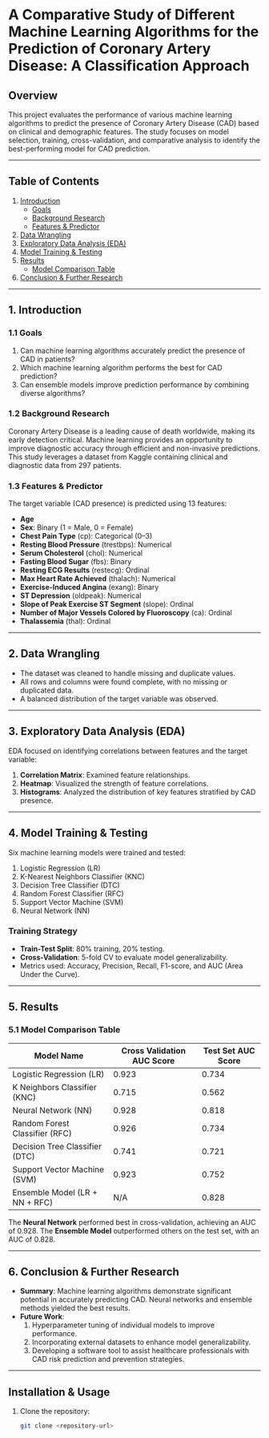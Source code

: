 # A Comparative Study of Different Machine Learning Algorithms for the Prediction of Coronary Artery Disease: A Classification Approach

## Overview
This project evaluates the performance of various machine learning algorithms to predict the presence of Coronary Artery Disease (CAD) based on clinical and demographic features. The study focuses on model selection, training, cross-validation, and comparative analysis to identify the best-performing model for CAD prediction.

---

## Table of Contents
1. [Introduction](#introduction)
    - [Goals](#goals)
    - [Background Research](#background-research)
    - [Features & Predictor](#features--predictor)
2. [Data Wrangling](#data-wrangling)
3. [Exploratory Data Analysis (EDA)](#exploratory-data-analysis-eda)
4. [Model Training & Testing](#model-training--testing)
5. [Results](#results)
    - [Model Comparison Table](#model-comparison-table)
6. [Conclusion & Further Research](#conclusion--further-research)

---

## 1. Introduction

### 1.1 Goals
1. Can machine learning algorithms accurately predict the presence of CAD in patients?
2. Which machine learning algorithm performs the best for CAD prediction?
3. Can ensemble models improve prediction performance by combining diverse algorithms?

### 1.2 Background Research
Coronary Artery Disease is a leading cause of death worldwide, making its early detection critical. Machine learning provides an opportunity to improve diagnostic accuracy through efficient and non-invasive predictions. This study leverages a dataset from Kaggle containing clinical and diagnostic data from 297 patients.

### 1.3 Features & Predictor
The target variable (CAD presence) is predicted using 13 features:
- **Age**
- **Sex**: Binary (1 = Male, 0 = Female)
- **Chest Pain Type** (cp): Categorical (0–3)
- **Resting Blood Pressure** (trestbps): Numerical
- **Serum Cholesterol** (chol): Numerical
- **Fasting Blood Sugar** (fbs): Binary
- **Resting ECG Results** (restecg): Ordinal
- **Max Heart Rate Achieved** (thalach): Numerical
- **Exercise-Induced Angina** (exang): Binary
- **ST Depression** (oldpeak): Numerical
- **Slope of Peak Exercise ST Segment** (slope): Ordinal
- **Number of Major Vessels Colored by Fluoroscopy** (ca): Ordinal
- **Thalassemia** (thal): Ordinal

---

## 2. Data Wrangling
- The dataset was cleaned to handle missing and duplicate values.
- All rows and columns were found complete, with no missing or duplicated data.
- A balanced distribution of the target variable was observed.

---

## 3. Exploratory Data Analysis (EDA)
EDA focused on identifying correlations between features and the target variable:
1. **Correlation Matrix**: Examined feature relationships.
2. **Heatmap**: Visualized the strength of feature correlations.
3. **Histograms**: Analyzed the distribution of key features stratified by CAD presence.

---

## 4. Model Training & Testing
Six machine learning models were trained and tested:
1. Logistic Regression (LR)
2. K-Nearest Neighbors Classifier (KNC)
3. Decision Tree Classifier (DTC)
4. Random Forest Classifier (RFC)
5. Support Vector Machine (SVM)
6. Neural Network (NN)

### Training Strategy
- **Train-Test Split**: 80% training, 20% testing.
- **Cross-Validation**: 5-fold CV to evaluate model generalizability.
- Metrics used: Accuracy, Precision, Recall, F1-score, and AUC (Area Under the Curve).

---

## 5. Results

### 5.1 Model Comparison Table
| Model Name                       | Cross Validation AUC Score | Test Set AUC Score |
|----------------------------------|----------------------------|---------------------|
| Logistic Regression (LR)         | 0.923                      | 0.734               |
| K Neighbors Classifier (KNC)     | 0.715                      | 0.562               |
| Neural Network (NN)              | 0.928                      | 0.818               |
| Random Forest Classifier (RFC)   | 0.926                      | 0.734               |
| Decision Tree Classifier (DTC)   | 0.741                      | 0.721               |
| Support Vector Machine (SVM)     | 0.923                      | 0.752               |
| Ensemble Model (LR + NN + RFC)   | N/A                        | 0.828               |

The **Neural Network** performed best in cross-validation, achieving an AUC of 0.928. The **Ensemble Model** outperformed others on the test set, with an AUC of 0.828.

---

## 6. Conclusion & Further Research
- **Summary**: Machine learning algorithms demonstrate significant potential in accurately predicting CAD. Neural networks and ensemble methods yielded the best results.
- **Future Work**:
  1. Hyperparameter tuning of individual models to improve performance.
  2. Incorporating external datasets to enhance model generalizability.
  3. Developing a software tool to assist healthcare professionals with CAD risk prediction and prevention strategies.

---

## Installation & Usage
1. Clone the repository:
   ```bash
   git clone <repository-url>
